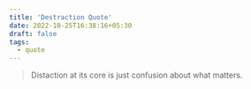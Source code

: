 ```yaml
---
title: 'Destraction Quote'
date: 2022-10-25T16:38:16+05:30
draft: false
tags:
  - quote
---
```


> Distaction at its core is just confusion about what matters.

